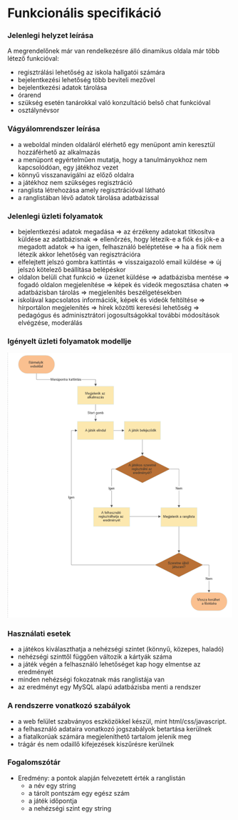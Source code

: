 # Funkcionális specifikáció

### Jelenlegi helyzet leírása
A megrendelőnek már van rendelkezésre álló dinamikus oldala már több létező funkcióval:
- regisztrálási lehetőség az iskola hallgatói számára
- bejelentkezési lehetőség több beviteli mezővel
- bejelentkezési adatok tárolása
- órarend 
- szükség esetén tanárokkal való konzultáció belső chat funkcióval
- osztálynévsor

### Vágyálomrendszer leírása
- a weboldal minden oldaláról elérhető egy menüpont amin keresztül hozzáférhető az alkalmazás
- a menüpont egyértelműen mutatja, hogy a tanulmányokhoz nem kapcsolódóan, egy játékhoz vezet
- könnyű visszanavigálni az előző oldalra
- a játékhoz nem szükséges regisztráció
- ranglista létrehozása amely regisztrációval látható
- a ranglistában lévő adatok tárolása adatbázissal

### Jelenlegi üzleti folyamatok
- bejelentkezési adatok megadása => az érzékeny adatokat titkosítva küldése az adatbázisnak => 
ellenőrzés, hogy létezik-e a fiók és jók-e a megadott adatok 
=> ha igen, felhasználó beléptetése
=> ha a fiók nem létezik akkor lehetőség van regisztrációra
- elfelejtett jelszó gombra kattintás => visszaigazoló email küldése => új jelszó kötelező beállítása belépéskor
- oldalon belüli chat funkció => üzenet küldése => adatbázisba mentése => fogadó oldalon megjelenítése
=> képek és videók megosztása chaten => adatbázisban tárolás => megjelenítés beszélgetésekben
- iskolával kapcsolatos információk, képek és videók feltöltése => hírportálon megjelenítés => hírek közötti keresési lehetőség
=> pedagógus és adminisztrátori jogosultságokkal további módosítások elvégzése, moderálás

### Igényelt üzleti folyamatok modellje
![folyamatábra](./img/funkspec_igenyelt_folyamatok.png)

### Használati esetek
- a játékos kiválaszthatja a nehézségi szintet (könnyű, közepes, haladó)
- nehézségi szinttől függően változik a kártyák száma
- a játék végén a felhasználó lehetőséget kap hogy elmentse az eredményét
- minden nehézségi fokozatnak más ranglistája van
- az eredményt egy MySQL alapú adatbázisba menti a rendszer

### A rendszerre vonatkozó szabályok
- a web felület szabványos eszközökkel készül, mint html/css/javascript.
- a felhasználó adataira vonatkozó jogszabályok betartása kerülnek
- a fiatalkorúak számára megjeleníthető tartalom jelenik meg
- trágár és nem odaillő kifejezések kiszűrésre kerülnek

### Fogalomszótár
- Eredmény: a pontok alapján felvezetett érték a ranglistán
	- a név egy string
	- a tárolt pontszám egy egész szám
	- a játék időpontja
	- a nehézségi szint egy string